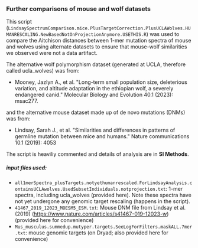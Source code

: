 ### Further comparisons of mouse and wolf datasets 
This script (`LindsaySpectrumComparison.mice.PlusTargetCorrection.PlusUCLAWolves.HUMANRESCALING.NewBasedNotOnProjectionAnymore.USETHIS.R`) was used to compare the Aitchison distances between 1-mer mutation spectra of mouse and wolves using alternate datasets to ensure that mouse-wolf similarities we observed were not a data artifact.

The alternative wolf polymorphism dataset (generated at UCLA, therefore called ucla_wolves) was from:

* Mooney, Jazlyn A., et al. "Long-term small population size, deleterious variation, and altitude adaptation in the ethiopian wolf, a severely endangered canid." Molecular Biology and Evolution 40.1 (2023): msac277.

and the alternative mouse dataset made up of de novo mutations (DNMs) was from:

* Lindsay, Sarah J., et al. "Similarities and differences in patterns of germline mutation between mice and humans." Nature communications 10.1 (2019): 4053

The script is heaviliy commented and details of analysis are in **SI Methods**.



##### input files used:

* `all1merSpectra_plusTargets.notyethumanrescaled.ForLindsayAnalysis.containsUCLAwolves.UsedSubsetIndividuals.notprojection.txt`: 1-mer spectra, including ucla_wolves (provided here). Note these spectra have not yet undergone any genomic target rescaling (happens in the script). 
* `41467_2019_12023_MOESM5_ESM.txt`: Mouse DNM file from Lindsay et al. (2019) (https://www.nature.com/articles/s41467-019-12023-w) (provided here for convenience)
* `Mus_musculus.summedup.mutyper.targets.SeeLogForFilters.maskALL.7mer.txt`: mouse genomic targets (on Dryad; also provided here for convenience)







